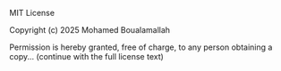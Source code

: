 MIT License

Copyright (c) 2025 Mohamed Boualamallah

Permission is hereby granted, free of charge, to any person obtaining a copy...
(continue with the full license text)
